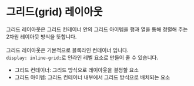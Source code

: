 # 그리드(grid) 레이아웃 
그리드 레이아웃은 그리드 컨테이너 안의 그리드 아이템을 행과 열을 통해 정렬해 주는 2차원 레이아웃 방식을 뜻합니다.<br><br>
그리드 레이아웃은 기본적으로 블록라인 컨테이너 입니다.<br>
`display: inline-grid;`로 인라인 레벨 요소로 만들어 줄 수 있습니다.<br>
* 그리드 컨테이너: 그리드 방식으로 레이아웃을 결정할 요소<br>
* 그리드 아이템: 그리드 컨테이너 내부에서 그리드 방식으로 배치되는 요소<br><br>
